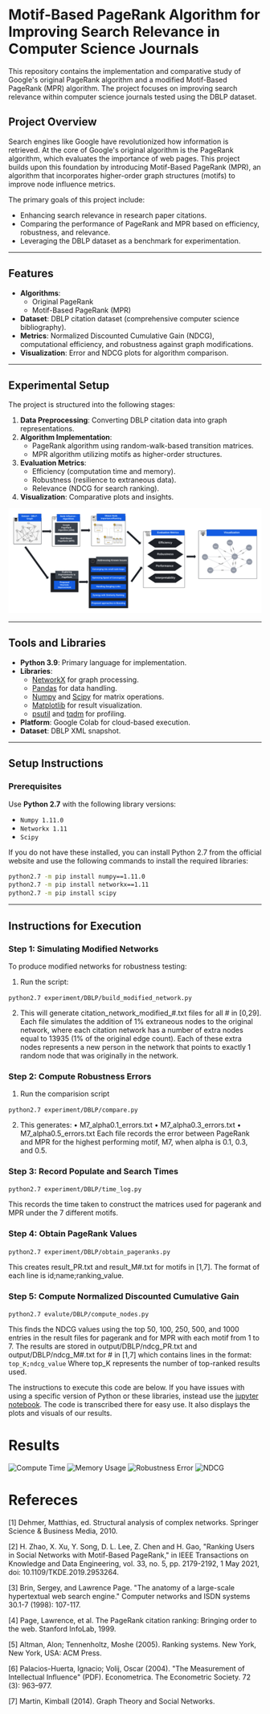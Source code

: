 # Motif-Based PageRank Algorithm for Improving Search Relevance in Computer Science Journals

This repository contains the implementation and comparative study of Google's original PageRank algorithm and a modified Motif-Based PageRank (MPR) algorithm. The project focuses on improving search relevance within computer science journals tested using the DBLP dataset.

## Project Overview

Search engines like Google have revolutionized how information is retrieved. At the core of Google's original algorithm is the PageRank algorithm, which evaluates the importance of web pages. This project builds upon this foundation by introducing Motif-Based PageRank (MPR), an algorithm that incorporates higher-order graph structures (motifs) to improve node influence metrics.

The primary goals of this project include:
- Enhancing search relevance in research paper citations.
- Comparing the performance of PageRank and MPR based on efficiency, robustness, and relevance.
- Leveraging the DBLP dataset as a benchmark for experimentation.

---

## Features

- **Algorithms**: 
  - Original PageRank
  - Motif-Based PageRank (MPR)
- **Dataset**: DBLP citation dataset (comprehensive computer science bibliography).
- **Metrics**: Normalized Discounted Cumulative Gain (NDCG), computational efficiency, and robustness against graph modifications.
- **Visualization**: Error and NDCG plots for algorithm comparison.

---

## Experimental Setup

The project is structured into the following stages:
1. **Data Preprocessing**: Converting DBLP citation data into graph representations.
2. **Algorithm Implementation**:
   - PageRank algorithm using random-walk-based transition matrices.
   - MPR algorithm utilizing motifs as higher-order structures.
3. **Evaluation Metrics**:
   - Efficiency (computation time and memory).
   - Robustness (resilience to extraneous data).
   - Relevance (NDCG for search ranking).
4. **Visualization**: Comparative plots and insights.


![](/images/Experimental%20Setup.png)

---

## Tools and Libraries

- **Python 3.9**: Primary language for implementation.
- **Libraries**:
  - [NetworkX](https://networkx.org/) for graph processing.
  - [Pandas](https://pandas.pydata.org/) for data handling.
  - [Numpy](https://numpy.org/) and [Scipy](https://scipy.org/) for matrix operations.
  - [Matplotlib](https://matplotlib.org/) for result visualization.
  - [psutil](https://psutil.readthedocs.io/) and [tqdm](https://github.com/tqdm/tqdm) for profiling.
- **Platform**: Google Colab for cloud-based execution.
- **Dataset**: DBLP XML snapshot.

---

## Setup Instructions

### Prerequisites

Use **Python 2.7** with the following library versions:
- `Numpy 1.11.0`
- `Networkx 1.11`
- `Scipy`

If you do not have these installed, you can install Python 2.7 from the official website and use the following commands to install the required libraries:
```bash
python2.7 -m pip install numpy==1.11.0
python2.7 -m pip install networkx==1.11
python2.7 -m pip install scipy
```

---

## Instructions for Execution

### Step 1: Simulating Modified Networks

To produce modified networks for robustness testing:

1.	Run the script:

```python2.7 experiment/DBLP/build_modified_network.py```

2.	This will generate citation_network_modified_#.txt files for all # in [0,29]. Each file simulates the addition of 1% extraneous nodes to the original network, where each citation network has a number of extra nodes equal to 13935 (1% of the original edge count). Each of these extra nodes represents a new person in the network that points to exactly 1 random node that was originally in the network.


### Step 2: Compute Robustness Errors

1. Run the comparision script

```python2.7 experiment/DBLP/compare.py```

2.	This generates:
  •	M7_alpha0.1_errors.txt
	•	M7_alpha0.3_errors.txt
	•	M7_alpha0.5_errors.txt
Each file records the error between PageRank and MPR for the highest performing motif, M7, when alpha is 0.1, 0.3, and 0.5.

### Step 3: Record Populate and Search Times

```python2.7 experiment/DBLP/time_log.py```

This records the time taken to construct the matrices used for pagerank and MPR under the 7 different motifs.

### Step 4: Obtain PageRank Values

```python2.7 experiment/DBLP/obtain_pageranks.py```

This creates result_PR.txt and result_M#.txt for motifs in [1,7]. The format of each line is id;name;ranking_value.

### Step 5: Compute Normalized Discounted Cumulative Gain

```python2.7 evalute/DBLP/compute_nodes.py```

This finds the NDCG values using the top 50, 100, 250, 500, and 1000 entries in the result files for pagerank and for MPR with each motif from 1 to 7. The results are stored in output/DBLP/ndcg_PR.txt and output/DBLP/ndcg_M#.txt for # in [1,7] which contains lines in the format: `top_K;ndcg_value`
Where top_K represents the number of top-ranked results used.



The instructions to execute this code are below. If you have issues with using a specific version of Python or these libraries, instead use the [jupyter notebook](https://github.com/takedonick/PageRank-vs-MPR/blob/master/DSC291_NLA_PageRankvsMPR_Project_Main.ipynb). The code is transcribed there for easy use. It also displays the plots and visuals of our results.


# Results

![Compute Time](/images/Compute%20Time.png)
![Memory Usage](/images/Memory%20Usage.png)
![Robustness Error](/images/Robustness%20Error.png)
![NDCG](/images/NDCG.png)

# Refereces

[1] Dehmer, Matthias, ed. Structural analysis of complex networks. Springer Science & Business Media, 2010.

[2] H. Zhao, X. Xu, Y. Song, D. L. Lee, Z. Chen and H. Gao, "Ranking Users in Social Networks with Motif-Based PageRank," in IEEE Transactions on Knowledge and Data Engineering, vol. 33, no. 5, pp. 2179-2192, 1 May 2021, doi: 10.1109/TKDE.2019.2953264.

[3] Brin, Sergey, and Lawrence Page. "The anatomy of a large-scale hypertextual web search engine." Computer networks and ISDN systems 30.1-7 (1998): 107-117.

[4] Page, Lawrence, et al. The PageRank citation ranking: Bringing order to the web. Stanford InfoLab, 1999.

[5] Altman, Alon; Tennenholtz, Moshe (2005). Ranking systems. New York, New York, USA: ACM Press.

[6] Palacios-Huerta, Ignacio; Volij, Oscar (2004). "The Measurement of Intellectual Influence" (PDF). Econometrica. The Econometric Society. 72 (3): 963–977.

[7] Martin, Kimball (2014). Graph Theory and Social Networks.

